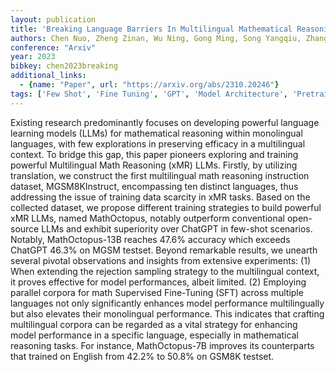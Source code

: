 ```yaml
---
layout: publication
title: 'Breaking Language Barriers In Multilingual Mathematical Reasoning: Insights And Observations'
authors: Chen Nuo, Zheng Zinan, Wu Ning, Gong Ming, Song Yangqiu, Zhang Dongmei, Li Jia
conference: "Arxiv"
year: 2023
bibkey: chen2023breaking
additional_links:
  - {name: "Paper", url: "https://arxiv.org/abs/2310.20246"}
tags: ['Few Shot', 'Fine Tuning', 'GPT', 'Model Architecture', 'Pretraining Methods', 'Training Techniques']
---
```

Existing research predominantly focuses on developing powerful language learning models (LLMs) for mathematical reasoning within monolingual languages, with few explorations in preserving efficacy in a multilingual context. To bridge this gap, this paper pioneers exploring and training powerful Multilingual Math Reasoning (xMR) LLMs. Firstly, by utilizing translation, we construct the first multilingual math reasoning instruction dataset, MGSM8KInstruct, encompassing ten distinct languages, thus addressing the issue of training data scarcity in xMR tasks. Based on the collected dataset, we propose different training strategies to build powerful xMR LLMs, named MathOctopus, notably outperform conventional open-source LLMs and exhibit superiority over ChatGPT in few-shot scenarios. Notably, MathOctopus-13B reaches 47.6&#37; accuracy which exceeds ChatGPT 46.3&#37; on MGSM testset. Beyond remarkable results, we unearth several pivotal observations and insights from extensive experiments: (1) When extending the rejection sampling strategy to the multilingual context, it proves effective for model performances, albeit limited. (2) Employing parallel corpora for math Supervised Fine-Tuning (SFT) across multiple languages not only significantly enhances model performance multilingually but also elevates their monolingual performance. This indicates that crafting multilingual corpora can be regarded as a vital strategy for enhancing model performance in a specific language, especially in mathematical reasoning tasks. For instance, MathOctopus-7B improves its counterparts that trained on English from 42.2&#37; to 50.8&#37; on GSM8K testset.
